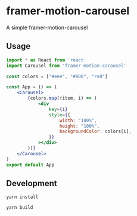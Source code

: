 # framer-motion-carousel

A simple framer-motion-carousel

## Usage

```jsx
import * as React from 'react'
import Carousel from 'framer-motion-carousel'

const colors = ["#eee", "#000", "red"]

const App = () => (
    <Carousel>
        {colors.map((item, i) => (
            <div
                key={i}
                style={{
                    width: "100%",
                    height: "100%",
                    backgroundColor: colors[i],
                }}
            ></div>
        ))}
    </Carousel>
)
export default App
```

## Development

```
yarn install

yarn build
```